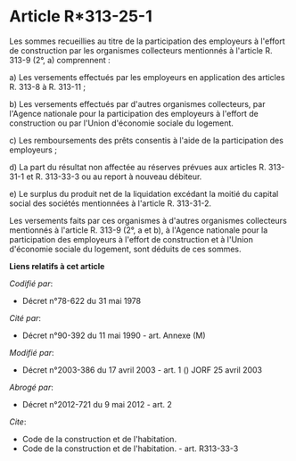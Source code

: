# Article R*313-25-1

Les sommes recueillies au titre de la participation des employeurs à l'effort de construction par les organismes collecteurs
mentionnés à l'article R. 313-9 (2°, a) comprennent :

a) Les versements effectués par les employeurs en application des articles R. 313-8 à R. 313-11 ;

b) Les versements effectués par d'autres organismes collecteurs, par l'Agence nationale pour la participation des employeurs
à l'effort de construction ou par l'Union d'économie sociale du logement.

c) Les remboursements des prêts consentis à l'aide de la participation des employeurs ;

d) La part du résultat non affectée au réserves prévues aux articles R. 313-31-1 et R. 313-33-3 ou au report à nouveau
débiteur.

e) Le surplus du produit net de la liquidation excédant la moitié du capital social des sociétés mentionnées à l'article R.
313-31-2.

Les versements faits par ces organismes à d'autres organismes collecteurs mentionnés à l'article R. 313-9 (2°, a et b), à
l'Agence nationale pour la participation des employeurs à l'effort de construction et à l'Union d'économie sociale du
logement, sont déduits de ces sommes.

**Liens relatifs à cet article**

_Codifié par_:

  - Décret n°78-622 du 31 mai 1978

_Cité par_:

  - Décret n°90-392 du 11 mai 1990 - art. Annexe (M)

_Modifié par_:

  - Décret n°2003-386 du 17 avril 2003 - art. 1 () JORF 25 avril 2003

_Abrogé par_:

  - Décret n°2012-721 du 9 mai 2012 - art. 2

_Cite_:

  - Code de la construction et de l'habitation.
  - Code de la construction et de l'habitation. - art. R313-33-3

